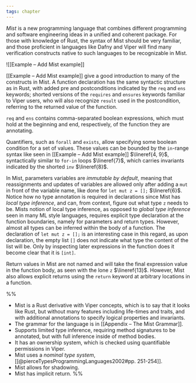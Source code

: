 ```yaml
---
tags: chapter
---
```


_Mist_ is a new programming language that combines different programming and software engineering ideas in a unified and coherent package. For those with knowledge of Rust, the syntax of Mist should be very familiar, and those proficient in languages like Dafny and Viper will find many verification constructs native to such languages to be recognizable in Mist.

![[Example – Add Mist example]]

[[Example – Add Mist example]] give a good introduction to many of the constructs in Mist. A function declaration has the same syntactic structure as in Rust, with added pre and postconditions indicated by the `req` and `ens` keywords; shorted versions of the `requires` and `ensures` keywords familiar to Viper users, who will also recognize `result` used in the postcondition, referring to the returned value of the function.

`req` and `ens` contains comma-separated boolean expressions, which must hold at the beginning and end, respectively, of the function they are annotating.

Quantifiers, such as `forall` and `exists`, allow specifying some boolean condition for a set of values. These values can be bounded by the `in`-range syntax like seen in [[Example – Add Mist example]] $\lineref{4, 9}$, syntactically similar to `for-in` loops $\lineref{7}$, which carries invariants indicated by the shorted `inv` $\lineref{8}$.

In Mist, parameters variables are _immutable by default_, meaning that reassignments and updates of variables are allowed only after adding a `mut` in front of the variable name, like done for `let mut z = [];` $\lineref{6}$. Notice how no type annotation is required in declarations since Mist has _local type inference_, and can, from context, figure out what type `z` needs to be. Mists notion of local type inference, as opposed to _global type inference_ seen in many ML style languages, requires explicit type declaration at the function boundaries, namely for parameters and return types. However, almost all types can be inferred within the body of a function. The declaration of `let mut z = [];` is an interesting case in this regard, as upon declaration, the empty list `[]` does not indicate what type the content of the list will be. Only by inspecting later expressions in the function does it become clear that it is `[int]`.

Return values in Mist are not named and will take the final expression value in the function body, as seen with the lone `z` $\lineref{13}$. However, Mist also allows explicit returns using the `return` keyword at arbitrary locations in a function.

%%
- Mist is a Rust derivative with Viper concepts, which is to say that it looks like Rust, but without many features including life-times and traits, and with additional annotations to specify logical properties and invariants.
- The grammar for the language is in [[Appendix – The Mist Grammar]].
- Supports limited type inference, requiring method signatures to be annotated, but with full inference inside of method bodies.
- It has an ownership system, which is checked using quantifiable permissions in Viper.
- Mist uses a _nominal type system_, [[@pierceTypesProgrammingLanguages2002#pp. 251-254]].
- Mist allows for shadowing.
- Mist has implicit return.
%%

